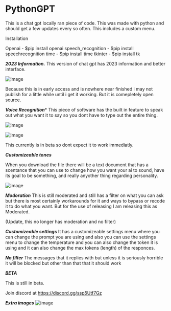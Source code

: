 # PythonGPT
This is a chat gpt locally ran piece of code. This was made with python and should get a few updates every so often. This includes a custom menu.

Installation

Openai - $pip install openai
speech_recognition -  $pip install speechrecognition
time - $pip install time
tkinter - $pip install tk




***2023 Information.***
This version of chat gpt has 2023 information and better interface.




![image](https://user-images.githubusercontent.com/106557220/222302631-6dfa3c1e-46ab-43ee-af05-928f38fecc25.png)

Because this is in early access and is nowhere near finished i may not publish for a little while until i get it working. But it is comepletely open source.

***Voice Recognition****
This piece of software has the built in feature to speak out what you want it to say so you dont have to type out the entire thing.

![image](https://user-images.githubusercontent.com/106557220/222302922-0ad2f167-20b5-4e73-8744-690f6f6b58c3.png)

![image](https://user-images.githubusercontent.com/106557220/222314356-d3f77c8f-8305-4aee-aa63-ffc7a37d8e38.png)


This currently is in beta so dont expect it to work immediatly.

***Customizeable tones***

When you download the file there will be a text document that has a scentance that you can use to change how you want your ai to sound, have its goal to be something, and really anyother thing regarding personality.


![image](https://user-images.githubusercontent.com/106557220/222303727-79126e71-4872-4f5b-9620-14a9859473dd.png)


***Modoration***
This is still moderated and still has a filter on what you can ask but there is most certainly workarounds for it and ways to bypass or recode it to do what you want. But for the use of releasing I am releasing this as Moderated.

(Update, this no longer has moderation and no filter)


***Customizeable settings***
It has a customizeable settings menu where you can change the prompt you are using and also you can use the settings menu to change the temperature and you can also change the token it is using and it can also change the max tokens (length) of the responces.



***No filter***
The messages that it replies with but unless it is seriously horrible it will be blocked but other than that that it should work


***BETA***

This is still in beta.

Join discord at https://discord.gg/ssp5Utf7Gz





***Extra images***
![image](https://user-images.githubusercontent.com/106557220/222314252-2947624c-5811-4dfb-ba52-1f53c62dfeb5.png)





